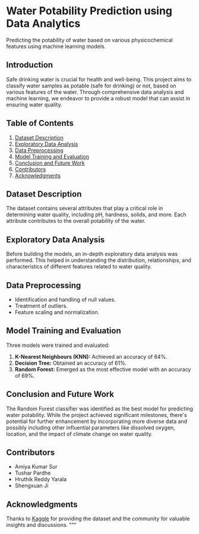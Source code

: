 # Water Potability Prediction using Data Analytics

Predicting the potability of water based on various physicochemical features using machine learning models.

## Introduction

Safe drinking water is crucial for health and well-being. This project aims to classify water samples as potable (safe for drinking) or not, based on various features of the water. Through comprehensive data analysis and machine learning, we endeavor to provide a robust model that can assist in ensuring water quality.

## Table of Contents

1. [Dataset Description](#dataset-description)
2. [Exploratory Data Analysis](#exploratory-data-analysis)
3. [Data Preprocessing](#data-preprocessing)
4. [Model Training and Evaluation](#model-training-and-evaluation)
5. [Conclusion and Future Work](#conclusion-and-future-work)
6. [Contributors](#contributors)
7. [Acknowledgments](#acknowledgments)

## Dataset Description

The dataset contains several attributes that play a critical role in determining water quality, including pH, hardness, solids, and more. Each attribute contributes to the overall potability of the water.

## Exploratory Data Analysis

Before building the models, an in-depth exploratory data analysis was performed. This helped in understanding the distribution, relationships, and characteristics of different features related to water quality.

## Data Preprocessing

- Identification and handling of null values.
- Treatment of outliers.
- Feature scaling and normalization.

## Model Training and Evaluation

Three models were trained and evaluated:
1. **K-Nearest Neighbours (KNN):** Achieved an accuracy of 64%.
2. **Decision Tree:** Obtained an accuracy of 61%.
3. **Random Forest:** Emerged as the most effective model with an accuracy of 69%.

## Conclusion and Future Work

The Random Forest classifier was identified as the best model for predicting water potability. While the project achieved significant milestones, there's potential for further enhancement by incorporating more diverse data and possibly including other influential parameters like dissolved oxygen, location, and the impact of climate change on water quality.

## Contributors

- Amiya Kumar Sur
- Tushar Pardhe
- Hruthik Reddy Yarala
- Shengxuan Ji

## Acknowledgments

Thanks to [Kaggle](https://www.kaggle.com/) for providing the dataset and the community for valuable insights and discussions.
"""
